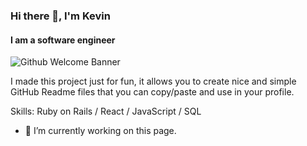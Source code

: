 ### Hi there 👋, I'm Kevin
#### I am a software engineer
![Github Welcome Banner](https://user-images.githubusercontent.com/29030980/147273699-37d3800a-7068-45c4-9a12-9cf2419b5ce6.png)

I made this project just for fun, it allows you to create nice and simple GitHub Readme files that you can copy/paste and use in your profile.

Skills: Ruby on Rails / React / JavaScript / SQL

- 🔭 I’m currently working on this page. 


